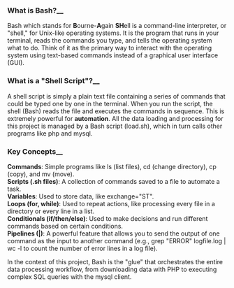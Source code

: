 ### What is Bash?</span>__

Bash which stands for **B**ourne-**A**gain **SH**ell is a command-line interpreter, or "shell," for Unix-like operating systems. It is the program that runs in your terminal, reads the commands you type, and tells the operating system what to do.
Think of it as the primary way to interact with the operating system using text-based commands instead of a graphical user interface (GUI).
### What is a "Shell Script"?</span>__

A shell script is simply a plain text file containing a series of commands that could be typed one by one in the terminal. When you run the script, the shell (Bash) reads the file and executes the commands in sequence.
This is extremely powerful for **automation**. All the data loading and processing for this project is managed by a Bash script (load.sh), which in turn calls other programs like php and mysql.

### Key Concepts</span>__

__Commands__: Simple programs like ls (list files), cd (change directory), cp (copy), and mv (move).<br>
__Scripts (.sh files)__: A collection of commands saved to a file to automate a task.<br>
__Variables__: Used to store data, like exchange="ST".<br>
__Loops (for, while)__: Used to repeat actions, like processing every file in a directory or every line in a list.<br>
__Conditionals (if/then/else)__: Used to make decisions and run different commands based on certain conditions.<br>
__Pipelines (|)__: A powerful feature that allows you to send the output of one command as the input to another command (e.g., grep "ERROR" logfile.log | wc -l to count the number of error lines in a log file).

In the context of this project, Bash is the "glue" that orchestrates the entire data processing workflow, from downloading data with PHP to executing complex SQL queries with the mysql client.